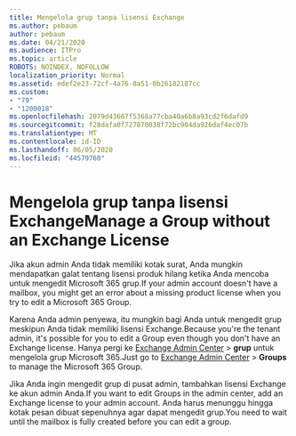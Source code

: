 ```yaml
---
title: Mengelola grup tanpa lisensi Exchange
ms.author: pebaum
author: pebaum
ms.date: 04/21/2020
ms.audience: ITPro
ms.topic: article
ROBOTS: NOINDEX, NOFOLLOW
localization_priority: Normal
ms.assetid: edef2e23-72cf-4a76-8a51-0b26182187cc
ms.custom:
- "79"
- "1200018"
ms.openlocfilehash: 2079d43667f5368a77cba40a6b8a93cd2f6dafd9
ms.sourcegitcommit: f28dafa0f727870038f72bc904da926daf4ec07b
ms.translationtype: MT
ms.contentlocale: id-ID
ms.lasthandoff: 06/05/2020
ms.locfileid: "44579760"
---
```

# <a name="manage-a-group-without-an-exchange-license"></a><span data-ttu-id="b4630-102">Mengelola grup tanpa lisensi Exchange</span><span class="sxs-lookup"><span data-stu-id="b4630-102">Manage a Group without an Exchange License</span></span>

<span data-ttu-id="b4630-103">Jika akun admin Anda tidak memiliki kotak surat, Anda mungkin mendapatkan galat tentang lisensi produk hilang ketika Anda mencoba untuk mengedit Microsoft 365 grup.</span><span class="sxs-lookup"><span data-stu-id="b4630-103">If your admin account doesn't have a mailbox, you might get an error about a missing product license when you try to edit a Microsoft 365 Group.</span></span>
  
<span data-ttu-id="b4630-104">Karena Anda admin penyewa, itu mungkin bagi Anda untuk mengedit grup meskipun Anda tidak memiliki lisensi Exchange.</span><span class="sxs-lookup"><span data-stu-id="b4630-104">Because you're the tenant admin, it's possible for you to edit a Group even though you don't have an Exchange license.</span></span> <span data-ttu-id="b4630-105">Hanya pergi ke [Exchange Admin Center](https://outlook.office365.com/ecp.aspx) \> **grup** untuk mengelola grup Microsoft 365.</span><span class="sxs-lookup"><span data-stu-id="b4630-105">Just go to [Exchange Admin Center](https://outlook.office365.com/ecp.aspx) \> **Groups** to manage the Microsoft 365 Group.</span></span>
  
<span data-ttu-id="b4630-106">Jika Anda ingin mengedit grup di pusat admin, tambahkan lisensi Exchange ke akun admin Anda.</span><span class="sxs-lookup"><span data-stu-id="b4630-106">If you want to edit Groups in the admin center, add an Exchange license to your admin account.</span></span> <span data-ttu-id="b4630-107">Anda harus menunggu hingga kotak pesan dibuat sepenuhnya agar dapat mengedit grup.</span><span class="sxs-lookup"><span data-stu-id="b4630-107">You need to wait until the mailbox is fully created before you can edit a group.</span></span>
  